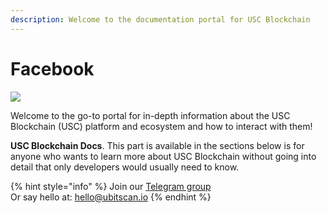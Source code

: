 ```yaml
---
description: Welcome to the documentation portal for USC Blockchain
---
```


# Facebook

![](.gitbook/assets/docs\_1500x500.png)

Welcome to the go-to portal for in-depth information about the USC Blockchain (USC) platform and ecosystem and how to interact with them!

**USC Blockchain Docs**. This part is available in the sections below is for anyone who wants to learn more about USC Blockchain without going into detail that only developers would usually need to know.

{% hint style="info" %}
Join our [Telegram group](https://t.me/poolscan\_official)\
Or say hello at: hello@ubitscan.io
{% endhint %}
